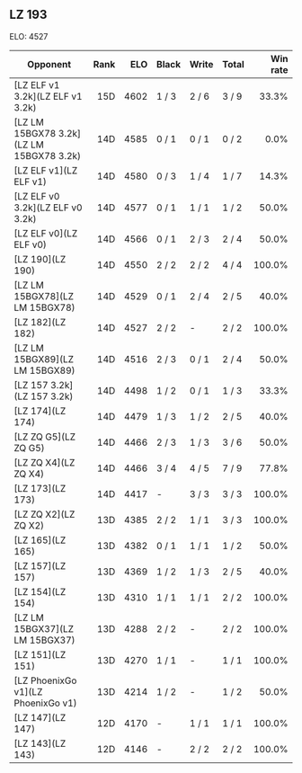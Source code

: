 ## LZ 193 ##

ELO: 4527

Opponent | Rank | ELO | Black | Write | Total | Win rate
---------|-----:|----:|-------|-------|-------|-------:
[LZ ELF v1 3.2k](LZ ELF v1 3.2k) | 15D | 4602 | 1 / 3 | 2 / 6 | 3 / 9 | 33.3%
[LZ LM 15BGX78 3.2k](LZ LM 15BGX78 3.2k) | 14D | 4585 | 0 / 1 | 0 / 1 | 0 / 2 | 0.0%
[LZ ELF v1](LZ ELF v1) | 14D | 4580 | 0 / 3 | 1 / 4 | 1 / 7 | 14.3%
[LZ ELF v0 3.2k](LZ ELF v0 3.2k) | 14D | 4577 | 0 / 1 | 1 / 1 | 1 / 2 | 50.0%
[LZ ELF v0](LZ ELF v0) | 14D | 4566 | 0 / 1 | 2 / 3 | 2 / 4 | 50.0%
[LZ 190](LZ 190) | 14D | 4550 | 2 / 2 | 2 / 2 | 4 / 4 | 100.0%
[LZ LM 15BGX78](LZ LM 15BGX78) | 14D | 4529 | 0 / 1 | 2 / 4 | 2 / 5 | 40.0%
[LZ 182](LZ 182) | 14D | 4527 | 2 / 2 | - | 2 / 2 | 100.0%
[LZ LM 15BGX89](LZ LM 15BGX89) | 14D | 4516 | 2 / 3 | 0 / 1 | 2 / 4 | 50.0%
[LZ 157 3.2k](LZ 157 3.2k) | 14D | 4498 | 1 / 2 | 0 / 1 | 1 / 3 | 33.3%
[LZ 174](LZ 174) | 14D | 4479 | 1 / 3 | 1 / 2 | 2 / 5 | 40.0%
[LZ ZQ G5](LZ ZQ G5) | 14D | 4466 | 2 / 3 | 1 / 3 | 3 / 6 | 50.0%
[LZ ZQ X4](LZ ZQ X4) | 14D | 4466 | 3 / 4 | 4 / 5 | 7 / 9 | 77.8%
[LZ 173](LZ 173) | 14D | 4417 | - | 3 / 3 | 3 / 3 | 100.0%
[LZ ZQ X2](LZ ZQ X2) | 13D | 4385 | 2 / 2 | 1 / 1 | 3 / 3 | 100.0%
[LZ 165](LZ 165) | 13D | 4382 | 0 / 1 | 1 / 1 | 1 / 2 | 50.0%
[LZ 157](LZ 157) | 13D | 4369 | 1 / 2 | 1 / 3 | 2 / 5 | 40.0%
[LZ 154](LZ 154) | 13D | 4310 | 1 / 1 | 1 / 1 | 2 / 2 | 100.0%
[LZ LM 15BGX37](LZ LM 15BGX37) | 13D | 4288 | 2 / 2 | - | 2 / 2 | 100.0%
[LZ 151](LZ 151) | 13D | 4270 | 1 / 1 | - | 1 / 1 | 100.0%
[LZ PhoenixGo v1](LZ PhoenixGo v1) | 13D | 4214 | 1 / 2 | - | 1 / 2 | 50.0%
[LZ 147](LZ 147) | 12D | 4170 | - | 1 / 1 | 1 / 1 | 100.0%
[LZ 143](LZ 143) | 12D | 4146 | - | 2 / 2 | 2 / 2 | 100.0%
